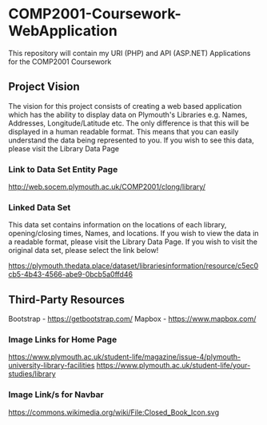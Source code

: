 # COMP2001-Coursework-WebApplication
This repository will contain my URI (PHP) and API (ASP.NET) Applications for the COMP2001 Coursework

## Project Vision
The vision for this project consists of creating a web based application which has the ability to display data on Plymouth's Libraries e.g. Names, Addresses, Longitude/Latitude etc. The only difference is that this will be displayed in a human readable format. This means that you can easily understand the data being represented to you. If you wish to see this data, please visit the Library Data Page

### Link to Data Set Entity Page
http://web.socem.plymouth.ac.uk/COMP2001/clong/library/

### Linked Data Set
This data set contains information on the locations of each library, opening/closing times, Names, and locations. If you wish to view the data in a readable format, please visit the Library Data Page. If you wish to visit the original data set, please select the link below!

https://plymouth.thedata.place/dataset/librariesinformation/resource/c5ec0cb5-4b43-4566-abe9-0bcb5a0ffd46

## Third-Party Resources
Bootstrap - https://getbootstrap.com/
Mapbox - https://www.mapbox.com/

### Image Links for Home Page
https://www.plymouth.ac.uk/student-life/magazine/issue-4/plymouth-university-library-facilities
https://www.plymouth.ac.uk/student-life/your-studies/library

### Image Link/s for Navbar
https://commons.wikimedia.org/wiki/File:Closed_Book_Icon.svg
